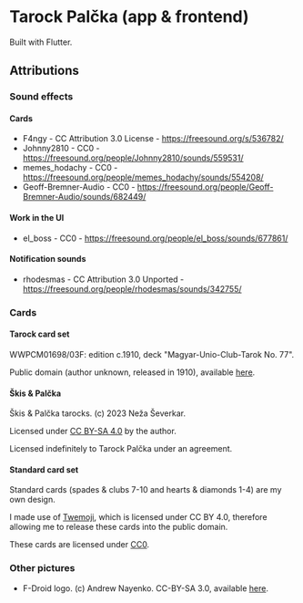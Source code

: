 # Tarock Palčka (app & frontend)
Built with Flutter.

## Attributions
### Sound effects
#### Cards
- F4ngy - CC Attribution 3.0 License - https://freesound.org/s/536782/
- Johnny2810 - CC0 - https://freesound.org/people/Johnny2810/sounds/559531/
- memes_hodachy - CC0 - https://freesound.org/people/memes_hodachy/sounds/554208/
- Geoff-Bremner-Audio - CC0 - https://freesound.org/people/Geoff-Bremner-Audio/sounds/682449/

#### Work in the UI
- el_boss - CC0 - https://freesound.org/people/el_boss/sounds/677861/

#### Notification sounds
- rhodesmas - CC Attribution 3.0 Unported - https://freesound.org/people/rhodesmas/sounds/342755/

### Cards
#### Tarock card set
WWPCM01698/03F: edition c.1910, deck "Magyar-Unio-Club-Tarok No. 77".

Public domain (author unknown, released in 1910), available [here](http://a.trionfi.eu/WWPCM/decks03/d01698/d01698.htm).

#### Škis & Palčka
Škis & Palčka tarocks. (c) 2023 Neža Ševerkar.

Licensed under [CC BY-SA 4.0](https://creativecommons.org/licenses/by-sa/4.0/) by the author.

Licensed indefinitely to Tarock Palčka under an agreement.

#### Standard card set
Standard cards (spades & clubs 7-10 and hearts & diamonds 1-4) are my own design.

I made use of [Twemoji](https://github.com/twitter/twemoji), which is licensed under CC BY 4.0, therefore allowing me to release these cards into the public domain.

These cards are licensed under [CC0](https://creativecommons.org/publicdomain/zero/1.0/legalcode).

### Other pictures
- F-Droid logo. (c) Andrew Nayenko. CC-BY-SA 3.0, available [here](https://gitlab.com/fdroid/artwork/-/blob/master/fdroid-logo-2015/fdroid-logo.svg).

